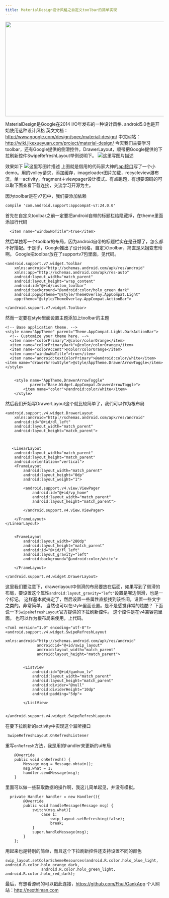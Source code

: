 ```yaml
---
title: MaterialDesign设计风格之自定义toolbar的简单实现 
---
```


<img src="http://i.imgur.com/1pxVVXE.png" width = "600" height = "300" align=center />

<!--more-->

MaterialDesign是Google在2014 I/O年发布的一种设计风格. android5.0也是开始使用这种设计风格
英文文档：http://www.google.com/design/spec/material-design/
中文网站：http://wiki.jikexueyuan.com/project/material-design/
今天我们主要学习toolbar，还有Google提供的侧滑控件，DrawerLayout，顺带把Google提供的下拉刷新控件SwipeRefreshLayout举例说明下。
![这里写图片描述](http://img.blog.csdn.net/20160721095729980)


效果如下
![这里写图片描述](http://img.blog.csdn.net/20160721102037992)
上图就是借用的代码家大神的[api接口](http://gank.io/api)写了一个小demo。用的volley请求，添加缓存，imageloader图片加载，recycleview瀑布流，单一activity，fragment＋viewpager设计模式。有点跑题，有想要源码的可以取下面查看下载连接，交流学习开源为主。

因为toolbar是在v7包中，我们要添加依赖

```
compile 'com.android.support:appcompat-v7:24.0.0'
```

首先在自定义toolbar之前一定要把android自带的标题栏给隐藏掉，在theme里面添加行代码
```
  <item name="windowNoTitle">true</item>
```
然后单独写一个toolbar的布局，因为android自带的标题栏实在是丑爆了，怎么都不好搭配。于是乎，Google推出了设计风格，自定义toolbar，简直是凤姐变志玲啊。
Google把toolbar放在了supportv7包里面，见代码。

```
<android.support.v7.widget.Toolbar
    xmlns:android="http://schemas.android.com/apk/res/android"
    xmlns:app="http://schemas.android.com/apk/res-auto"
    android:layout_width="match_parent"
    android:layout_height="wrap_content"
    android:id="@+id/custom_toolbar"
    android:background="@android:color/holo_green_dark"
    android:popupTheme="@style/ThemeOverlay.AppCompat.Light"
    app:theme="@style/ThemeOverlay.AppCompat.ActionBar">

</android.support.v7.widget.Toolbar>
```
然而一定要在style里面设置主题添加上toolbar的主题

```
<!-- Base application theme. -->
<style name="AppTheme" parent="Theme.AppCompat.Light.DarkActionBar">
  <!-- Customize your theme here. -->
  <item name="colorPrimary">@color/colorOrange</item>
  <item name="colorPrimaryDark">@color/colorOrange</item>
  <item name="colorAccent">@color/colorOrange</item>
  <item name="windowNoTitle">true</item>
  <item name="android:textColorPrimary">@android:color/white</item>
<item name="drawerArrowStyle">@style/AppTheme.DrawerArrowToggle</item>
</style>
```

```

    <style name="AppTheme.DrawerArrowToggle"
           parent="Base.Widget.AppCompat.DrawerArrowToggle">
        <item name="color">@android:color/white</item>
    </style>
```
然后我们开始写DrawerLayout这个就比较简单了，我们可以作为根布局

```
<android.support.v4.widget.DrawerLayout
    xmlns:android="http://schemas.android.com/apk/res/android"
    android:id="@+id/dl_left"
    android:layout_width="match_parent"
    android:layout_height="match_parent">



   <LinearLayout
    android:layout_width="match_parent"
    android:layout_height="match_parent"
    android:orientation="vertical">
    <FrameLayout
        android:layout_width="match_parent"
        android:layout_height="0dp"
        android:layout_weight="1">

        <android.support.v4.view.ViewPager
            android:id="@+id/vp_home"
            android:layout_width="match_parent"
            android:layout_height="match_parent">

        </android.support.v4.view.ViewPager>

    </FrameLayout>
</LinearLayout>


    <FrameLayout
        android:layout_width="280dp"
        android:layout_height="match_parent"
        android:id="@+id/fl_left"
        android:layout_gravity="left"
        android:background="@android:color/white">

    </FrameLayout>

</android.support.v4.widget.DrawerLayout>

```

这里我们要注意下，drawerlayout中侧滑的布局要放在后面，如果写到了侧滑的布局，要设置这个属性`android:layout_gravity="left"`设置是哪边侧滑，也是一个标记。
这样基本就搞定了，然后设置一些属性直接找到该空间，设置一些文字之类的。非常简单。
当然也可以在style里面设置。是不是感觉非常的炫酷？
下面说一下`SwipeRefreshLayout`官方提供的下拉刷新控件。
这个控件是在v4兼容包里面。
也可以作为根布局来使用，上代码。

```
<?xml version="1.0" encoding="utf-8"?>
<android.support.v4.widget.SwipeRefreshLayout
              xmlns:android="http://schemas.android.com/apk/res/android"
              android:id="@+id/swip_layout"
              android:layout_width="match_parent"
              android:layout_height="match_parent">


        <ListView
            android:id="@+id/ganhuo_lv"
            android:layout_width="match_parent"
            android:layout_height="match_parent"
            android:divider="@null"
            android:dividerHeight="10dp"
            android:padding="5dp">

        </ListView>


</android.support.v4.widget.SwipeRefreshLayout>
```

在要下拉刷新的activity中实现这个监听接口

```
 SwipeRefreshLayout.OnRefreshListener
```
重写`onRefresh`方法，我是用的handler来更新的ui布局

```
    @Override
    public void onRefresh() {
        Message msg = Message.obtain();
        msg.what = 1;
        handler.sendMessage(msg);
    }

```
里面可以做一些获取数据的操作啊，我这儿简单起见，并没有模拟。

```
  private Handler handler = new Handler(){
        @Override
        public void handleMessage(Message msg) {
            switch(msg.what){
                case 1:
                    swip_layout.setRefreshing(false);
                    break;
            }
            super.handleMessage(msg);
        }
    };
```
用起来也是特别的简单，而且这个下拉刷新控件还支持设置不同的颜色

```
swip_layout.setColorSchemeResources(android.R.color.holo_blue_light, android.R.color.holo_orange_dark,
                android.R.color.holo_green_light, android.R.color.holo_red_dark);
```

最后，有想看源码的可以戳此连接，https://github.com/Fhui/GankApp
个人网站：http://nexthiman.com





